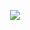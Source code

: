 <p align="center">
  <img src="https://image.ibb.co/jD9Q30/Screen-Shot-2018-10-20-at-3-25-51-PM.png">
</p>
